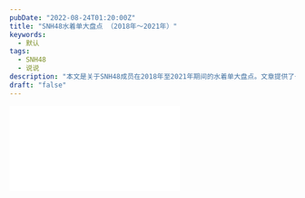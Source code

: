 ```yaml
---
pubDate: "2022-08-24T01:20:00Z"
title: "SNH48水着单大盘点 （2018年～2021年）"
keywords:
  - 默认
tags:
  - SNH48
  - 说说
description: "本文是关于SNH48成员在2018年至2021年期间的水着单大盘点。文章提供了一个Bilibili视频链接，展示了成员们在水着单中的表现。"
draft: "false"
---
```


<iframe src="//player.bilibili.com/player.html?aid=213748746&bvid=BV1ta411a7WT&cid=589128047&page=1" scrolling="no" border="0" frameborder="no" framespacing="0" allowfullscreen="true"> </iframe>